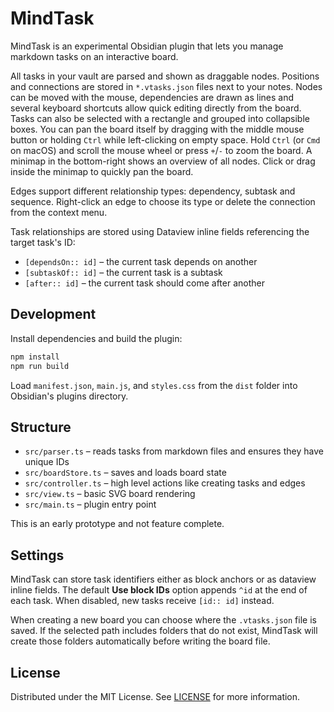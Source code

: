 # MindTask

MindTask is an experimental Obsidian plugin that lets you manage markdown tasks on an interactive board.

All tasks in your vault are parsed and shown as draggable nodes. Positions and connections are stored in `*.vtasks.json` files next to your notes. Nodes can be moved with the mouse, dependencies are drawn as lines and several keyboard shortcuts allow quick editing directly from the board.
Tasks can also be selected with a rectangle and grouped into collapsible boxes.
You can pan the board itself by dragging with the middle mouse button or holding `Ctrl` while left-clicking on empty space. Hold `Ctrl` (or `Cmd` on macOS) and scroll the mouse wheel or press `+`/`-` to zoom the board.
A minimap in the bottom-right shows an overview of all nodes. Click or drag inside the minimap to quickly pan the board.

Edges support different relationship types: dependency, subtask and sequence. Right-click an edge to choose its type or delete the connection from the context menu.

Task relationships are stored using Dataview inline fields referencing the target task's ID:

- `[dependsOn:: id]` – the current task depends on another
- `[subtaskOf:: id]` – the current task is a subtask
- `[after:: id]` – the current task should come after another

## Development

Install dependencies and build the plugin:

```bash
npm install
npm run build
```

Load `manifest.json`, `main.js`, and `styles.css` from the `dist` folder into Obsidian's plugins directory.

## Structure

- `src/parser.ts` – reads tasks from markdown files and ensures they have unique IDs
- `src/boardStore.ts` – saves and loads board state
- `src/controller.ts` – high level actions like creating tasks and edges
- `src/view.ts` – basic SVG board rendering
- `src/main.ts` – plugin entry point

This is an early prototype and not feature complete.

## Settings

MindTask can store task identifiers either as block anchors or as dataview
inline fields. The default **Use block IDs** option appends `^id` at the end of
each task. When disabled, new tasks receive `[id:: id]` instead.

When creating a new board you can choose where the `.vtasks.json` file is saved.
If the selected path includes folders that do not exist, MindTask will create
those folders automatically before writing the board file.

## License

Distributed under the MIT License. See [LICENSE](LICENSE) for more information.
